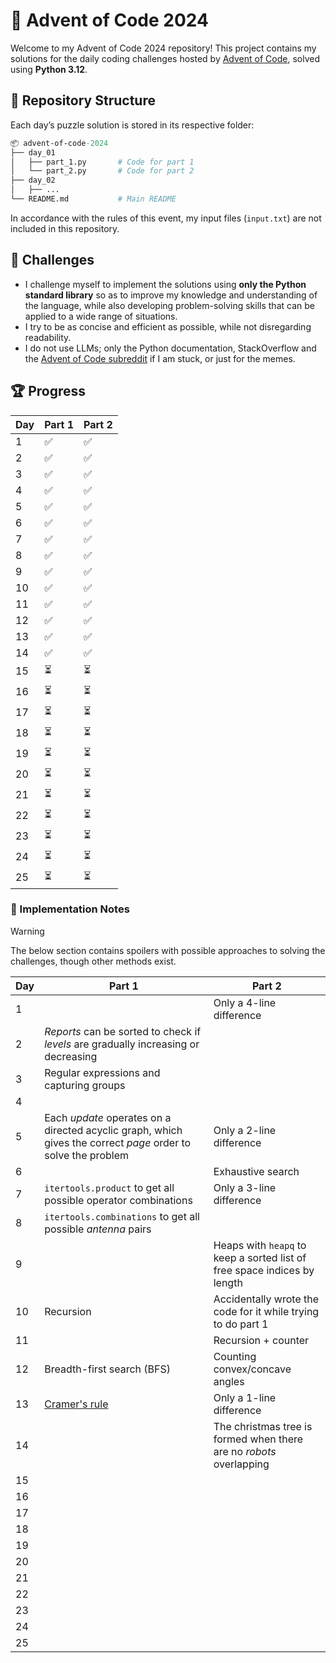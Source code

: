 # 🎄 Advent of Code 2024

Welcome to my Advent of Code 2024 repository! This project contains my solutions for the daily coding challenges hosted by [Advent of Code](https://adventofcode.com/2024), solved using **Python 3.12**.

## 📂 Repository Structure

Each day’s puzzle solution is stored in its respective folder:

```graphql
📦 advent-of-code-2024
├── day_01
│   ├── part_1.py       # Code for part 1
│   └── part_2.py       # Code for part 2
├── day_02
│   ├── ...
└── README.md           # Main README
```

In accordance with the rules of this event, my input files (`input.txt`) are not included in this repository.

## 🌟 Challenges

- I challenge myself to implement the solutions using **only the Python standard library** so as to improve my knowledge and understanding of the language, while also developing problem-solving skills that can be applied to a wide range of situations.
- I try to be as concise and efficient as possible, while not disregarding readability.
- I do not use LLMs; only the Python documentation, StackOverflow and the [Advent of Code subreddit](https://www.reddit.com/r/adventofcode/) if I am stuck, or just for the memes.

## 🏆 Progress

| Day | Part 1 | Part 2 |
| --- | ------ | ------ |
| 1   | ✅     | ✅     |
| 2   | ✅     | ✅     |
| 3   | ✅     | ✅     |
| 4   | ✅     | ✅     |
| 5   | ✅     | ✅     |
| 6   | ✅     | ✅     |
| 7   | ✅     | ✅     |
| 8   | ✅     | ✅     |
| 9   | ✅     | ✅     |
| 10  | ✅     | ✅     |
| 11  | ✅     | ✅     |
| 12  | ✅     | ✅     |
| 13  | ✅     | ✅     |
| 14  | ✅     | ✅     |
| 15  | ⏳     | ⏳     |
| 16  | ⏳     | ⏳     |
| 17  | ⏳     | ⏳     |
| 18  | ⏳     | ⏳     |
| 19  | ⏳     | ⏳     |
| 20  | ⏳     | ⏳     |
| 21  | ⏳     | ⏳     |
| 22  | ⏳     | ⏳     |
| 23  | ⏳     | ⏳     |
| 24  | ⏳     | ⏳     |
| 25  | ⏳     | ⏳     |

### 📝 Implementation Notes

> [!WARNING]  
> The below section contains spoilers with possible approaches to solving the challenges, though other methods exist.

| Day | Part 1                                                                                                        | Part 2                                                                   |
| --- | ------------------------------------------------------------------------------------------------------------- | ------------------------------------------------------------------------ |
| 1   |                                                                                                               | Only a 4-line difference                                                 |
| 2   | _Reports_ can be sorted to check if _levels_ are gradually increasing or decreasing                           |                                                                          |
| 3   | Regular expressions and capturing groups                                                                      |                                                                          |
| 4   |                                                                                                               |                                                                          |
| 5   | Each _update_ operates on a directed acyclic graph, which gives the correct _page_ order to solve the problem | Only a 2-line difference                                                 |
| 6   |                                                                                                               | Exhaustive search                                                        |
| 7   | `itertools.product` to get all possible operator combinations                                                 | Only a 3-line difference                                                 |
| 8   | `itertools.combinations` to get all possible _antenna_ pairs                                                  |                                                                          |
| 9   |                                                                                                               | Heaps with `heapq` to keep a sorted list of free space indices by length |
| 10  | Recursion                                                                                                     | Accidentally wrote the code for it while trying to do part 1             |
| 11  |                                                                                                               | Recursion + counter                                                      |
| 12  | Breadth-first search (BFS)                                                                                    | Counting convex/concave angles                                           |
| 13  | [Cramer's rule](https://en.wikipedia.org/wiki/Cramer%27s_rule)                                                | Only a 1-line difference                                                 |
| 14  |                                                                                                               | The christmas tree is formed when there are no _robots_ overlapping      |
| 15  |                                                                                                               |                                                                          |
| 16  |                                                                                                               |                                                                          |
| 17  |                                                                                                               |                                                                          |
| 18  |                                                                                                               |                                                                          |
| 19  |                                                                                                               |                                                                          |
| 20  |                                                                                                               |                                                                          |
| 21  |                                                                                                               |                                                                          |
| 22  |                                                                                                               |                                                                          |
| 23  |                                                                                                               |                                                                          |
| 24  |                                                                                                               |                                                                          |
| 25  |                                                                                                               |                                                                          |
